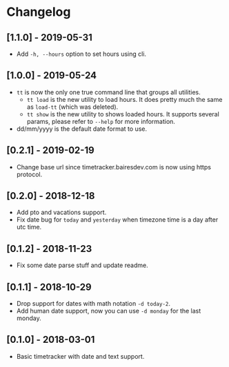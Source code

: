 # Changelog

## [1.1.0] - 2019-05-31
- Add `-h, --hours` option to set hours using cli.    

## [1.0.0] - 2019-05-24
- `tt` is now the only one true command line that groups all utilities.
    - `tt load` is the new utility to load hours. It does pretty much the same as `load-tt` (which was deleted).
    - `tt show` is the new utility to shows loaded hours. It supports several params, please refer to `--help` for more information. 
- dd/mm/yyyy is the default date format to use.   

## [0.2.1] - 2019-02-19
- Change base url since timetracker.bairesdev.com is now using https protocol.  

## [0.2.0] - 2018-12-18
- Add pto and vacations support.
- Fix date bug for `today` and `yesterday` when timezone time is a day after utc time.

## [0.1.2] - 2018-11-23
- Fix some date parse stuff and update readme.

## [0.1.1] - 2018-10-29
- Drop support for dates with math notation `-d today-2`.
- Add human date support, now you can use `-d monday` for the last monday.

## [0.1.0] - 2018-03-01
- Basic timetracker with date and text support.

